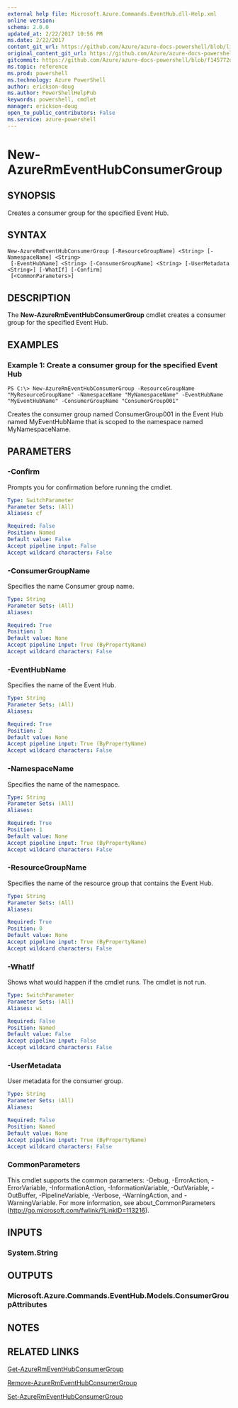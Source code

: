 ```yaml
---
external help file: Microsoft.Azure.Commands.EventHub.dll-Help.xml
online version: 
schema: 2.0.0
updated_at: 2/22/2017 10:56 PM
ms.date: 2/22/2017
content_git_url: https://github.com/Azure/azure-docs-powershell/blob/live/azureps-cmdlets-docs/ResourceManager/AzureRM.EventHub/v0.0.2/New-AzureRmEventHubConsumerGroup.md
original_content_git_url: https://github.com/Azure/azure-docs-powershell/blob/live/azureps-cmdlets-docs/ResourceManager/AzureRM.EventHub/v0.0.2/New-AzureRmEventHubConsumerGroup.md
gitcommit: https://github.com/Azure/azure-docs-powershell/blob/f145772d4b234b0e2fcb99e2e4167ceac4d8a112/azureps-cmdlets-docs/ResourceManager/AzureRM.EventHub/v0.0.2/New-AzureRmEventHubConsumerGroup.md
ms.topic: reference
ms.prod: powershell
ms.technology: Azure PowerShell
author: erickson-doug
ms.author: PowerShellHelpPub
keywords: powershell, cmdlet
manager: erickson-doug
open_to_public_contributors: False
ms.service: azure-powershell
---
```


# New-AzureRmEventHubConsumerGroup

## SYNOPSIS
Creates a consumer group for the specified Event Hub.

## SYNTAX

```
New-AzureRmEventHubConsumerGroup [-ResourceGroupName] <String> [-NamespaceName] <String>
 [-EventHubName] <String> [-ConsumerGroupName] <String> [-UserMetadata <String>] [-WhatIf] [-Confirm]
 [<CommonParameters>]
```

## DESCRIPTION
The **New-AzureRmEventHubConsumerGroup** cmdlet creates a consumer group for the specified Event Hub.

## EXAMPLES

### Example 1: Create a consumer group for the specified Event Hub
```
PS C:\> New-AzureRmEventHubConsumerGroup -ResourceGroupName "MyResourceGroupName" -NamespaceName "MyNamespaceName" -EventHubName "MyEventHubName" -ConsumerGroupName "ConsumerGroup001"
```

Creates the consumer group named ConsumerGroup001 in the Event Hub named MyEventHubName that is scoped to the namespace named MyNamespaceName.

## PARAMETERS

### -Confirm
Prompts you for confirmation before running the cmdlet.

```yaml
Type: SwitchParameter
Parameter Sets: (All)
Aliases: cf

Required: False
Position: Named
Default value: False
Accept pipeline input: False
Accept wildcard characters: False
```

### -ConsumerGroupName
Specifies the name Consumer group name.

```yaml
Type: String
Parameter Sets: (All)
Aliases: 

Required: True
Position: 3
Default value: None
Accept pipeline input: True (ByPropertyName)
Accept wildcard characters: False
```

### -EventHubName
Specifies the name of the Event Hub.


```yaml
Type: String
Parameter Sets: (All)
Aliases: 

Required: True
Position: 2
Default value: None
Accept pipeline input: True (ByPropertyName)
Accept wildcard characters: False
```

### -NamespaceName
Specifies the name of the namespace.


```yaml
Type: String
Parameter Sets: (All)
Aliases: 

Required: True
Position: 1
Default value: None
Accept pipeline input: True (ByPropertyName)
Accept wildcard characters: False
```

### -ResourceGroupName
Specifies the name of the resource group that contains the Event Hub.


```yaml
Type: String
Parameter Sets: (All)
Aliases: 

Required: True
Position: 0
Default value: None
Accept pipeline input: True (ByPropertyName)
Accept wildcard characters: False
```

### -WhatIf
Shows what would happen if the cmdlet runs.
The cmdlet is not run.

```yaml
Type: SwitchParameter
Parameter Sets: (All)
Aliases: wi

Required: False
Position: Named
Default value: False
Accept pipeline input: False
Accept wildcard characters: False
```

### -UserMetadata
User metadata for the consumer group.

```yaml
Type: String
Parameter Sets: (All)
Aliases: 

Required: False
Position: Named
Default value: None
Accept pipeline input: True (ByPropertyName)
Accept wildcard characters: False
```

### CommonParameters
This cmdlet supports the common parameters: -Debug, -ErrorAction, -ErrorVariable, -InformationAction, -InformationVariable, -OutVariable, -OutBuffer, -PipelineVariable, -Verbose, -WarningAction, and -WarningVariable. For more information, see about_CommonParameters (http://go.microsoft.com/fwlink/?LinkID=113216).

## INPUTS

### System.String

## OUTPUTS

### Microsoft.Azure.Commands.EventHub.Models.ConsumerGroupAttributes

## NOTES

## RELATED LINKS

[Get-AzureRmEventHubConsumerGroup](xref:ResourceManager/AzureRM.EventHub/v0.0.2/Get-AzureRmEventHubConsumerGroup.md)

[Remove-AzureRmEventHubConsumerGroup](xref:ResourceManager/AzureRM.EventHub/v0.0.2/Remove-AzureRmEventHubConsumerGroup.md)

[Set-AzureRmEventHubConsumerGroup](xref:ResourceManager/AzureRM.EventHub/v0.0.2/Set-AzureRmEventHubConsumerGroup.md)
